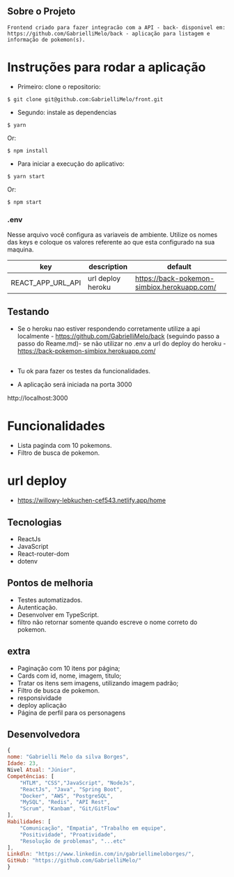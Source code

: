 

## Sobre o Projeto

    Frontend criado para fazer integracão com a API - back- disponivel em: https://github.com/GabrielliMelo/back - aplicação para listagem e informação de pokemon(s).

# Instruções para rodar a aplicação

- Primeiro: clone o repositorio:

```shell
$ git clone git@github.com:GabrielliMelo/front.git
```

- Segundo: instale as dependencias

```shell
$ yarn
```

Or:

```shell
$ npm install
```

- Para iniciar a execução do aplicativo:

```shell
$ yarn start
```

Or:

```
$ npm start
```

### .env

Nesse arquivo você configura as variaveis de ambiente. Utilize os nomes das keys e coloque os valores referente ao que esta configurado na sua maquina.

| key               | description       | default                                     |
| ----------------- | ----------------- | ------------------------------------------- |
| REACT_APP_URL_API | url deploy heroku | https://back-pokemon-simbiox.herokuapp.com/ |

## Testando

- Se o heroku nao estiver respondendo corretamente utilize a api localmente - https://github.com/GabrielliMelo/back (seguindo passo a passo do Reame.md)- se não utilizar no .env a url do deploy do heroku - https://back-pokemon-simbiox.herokuapp.com/

##

- Tu ok para fazer os testes da funcionalidades.

- A aplicação será iniciada na porta 3000

http://localhost:3000

# Funcionalidades

- Lista paginda com 10 pokemons.
- Filtro de busca de pokemon.

# url deploy

- https://willowy-lebkuchen-cef543.netlify.app/home

## Tecnologias

- ReactJs
- JavaScript
- React-router-dom
- dotenv

## Pontos de melhoria

- Testes automatizados.
- Autenticação.
- Desenvolver em TypeScript.
- filtro não retornar somente quando escreve o nome correto do pokemon.

## extra

- Paginação com 10 itens por página;
- Cards com id, nome, imagem, titulo;
- Tratar os itens sem imagens, utilizando imagem padrão;
- Filtro de busca de pokemon.
- responsividade
- deploy aplicação
- Página de perfil para os personagens

## Desenvolvedora

```js
{
nome: "Gabrielli Melo da silva Borges",
Idade: 23,
Nivel Atual: "Júnior",
Competências: [
	"HTLM", "CSS","JavaScript", "NodeJs",
	"ReactJs", "Java", "Spring Boot",
	"Docker", "AWS", "PostgreSQL",
	"MySQL", "Redis", "API Rest",
	"Scrum", "Kanbam", "Git/GitFlow"
],
Habilidades: [
	"Comunicação", "Empatia", "Trabalho em equipe",
	"Positividade", "Proatividade",
	"Resolução de problemas", "...etc"
],
Linkdln: "https://www.linkedin.com/in/gabriellimeloborges/",
GitHub: "https://github.com/GabrielliMelo/"
}
```
